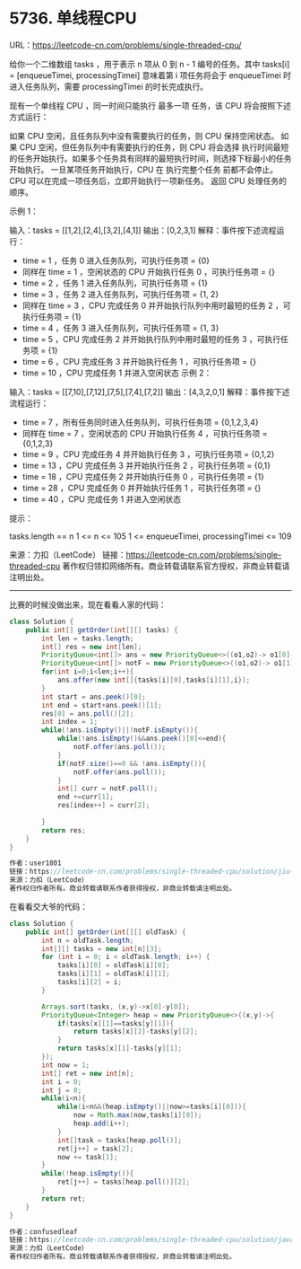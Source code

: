 # 5736. 单线程CPU

URL：https://leetcode-cn.com/problems/single-threaded-cpu/

给你一个二维数组 tasks ，用于表示 n 项从 0 到 n - 1 编号的任务。其中 tasks[i] = [enqueueTimei, processingTimei] 意味着第 i 项任务将会于 enqueueTimei 时进入任务队列，需要 processingTimei 的时长完成执行。

现有一个单线程 CPU ，同一时间只能执行 最多一项 任务，该 CPU 将会按照下述方式运行：

如果 CPU 空闲，且任务队列中没有需要执行的任务，则 CPU 保持空闲状态。
如果 CPU 空闲，但任务队列中有需要执行的任务，则 CPU 将会选择 执行时间最短 的任务开始执行。如果多个任务具有同样的最短执行时间，则选择下标最小的任务开始执行。
一旦某项任务开始执行，CPU 在 执行完整个任务 前都不会停止。
CPU 可以在完成一项任务后，立即开始执行一项新任务。
返回 CPU 处理任务的顺序。

 

示例 1：

输入：tasks = [[1,2],[2,4],[3,2],[4,1]]
输出：[0,2,3,1]
解释：事件按下述流程运行： 
- time = 1 ，任务 0 进入任务队列，可执行任务项 = {0}
- 同样在 time = 1 ，空闲状态的 CPU 开始执行任务 0 ，可执行任务项 = {}
- time = 2 ，任务 1 进入任务队列，可执行任务项 = {1}
- time = 3 ，任务 2 进入任务队列，可执行任务项 = {1, 2}
- 同样在 time = 3 ，CPU 完成任务 0 并开始执行队列中用时最短的任务 2 ，可执行任务项 = {1}
- time = 4 ，任务 3 进入任务队列，可执行任务项 = {1, 3}
- time = 5 ，CPU 完成任务 2 并开始执行队列中用时最短的任务 3 ，可执行任务项 = {1}
- time = 6 ，CPU 完成任务 3 并开始执行任务 1 ，可执行任务项 = {}
- time = 10 ，CPU 完成任务 1 并进入空闲状态
示例 2：

输入：tasks = [[7,10],[7,12],[7,5],[7,4],[7,2]]
输出：[4,3,2,0,1]
解释：事件按下述流程运行： 
- time = 7 ，所有任务同时进入任务队列，可执行任务项  = {0,1,2,3,4}
- 同样在 time = 7 ，空闲状态的 CPU 开始执行任务 4 ，可执行任务项 = {0,1,2,3}
- time = 9 ，CPU 完成任务 4 并开始执行任务 3 ，可执行任务项 = {0,1,2}
- time = 13 ，CPU 完成任务 3 并开始执行任务 2 ，可执行任务项 = {0,1}
- time = 18 ，CPU 完成任务 2 并开始执行任务 0 ，可执行任务项 = {1}
- time = 28 ，CPU 完成任务 0 并开始执行任务 1 ，可执行任务项 = {}
- time = 40 ，CPU 完成任务 1 并进入空闲状态


提示：

tasks.length == n
1 <= n <= 105
1 <= enqueueTimei, processingTimei <= 109

来源：力扣（LeetCode）
链接：https://leetcode-cn.com/problems/single-threaded-cpu
著作权归领扣网络所有。商业转载请联系官方授权，非商业转载请注明出处。

---

比赛的时候没做出来，现在看看人家的代码：

```java
class Solution {
    public int[] getOrder(int[][] tasks) {
        int len = tasks.length;
        int[] res = new int[len];
        PriorityQueue<int[]> ans = new PriorityQueue<>((o1,o2)-> o1[0]-o2[0]==0?o1[1]-o2[1]:o1[0]-o2[0]);
        PriorityQueue<int[]> notF = new PriorityQueue<>((o1,o2)-> o1[1]-o2[1]==0?o1[2]-o2[2]:o1[1]-o2[1]);
        for(int i=0;i<len;i++){
            ans.offer(new int[]{tasks[i][0],tasks[i][1],i});
        }
        int start = ans.peek()[0];
        int end = start+ans.peek()[1];
        res[0] = ans.poll()[2];
        int index = 1;
        while(!ans.isEmpty()||!notF.isEmpty()){
            while(!ans.isEmpty()&&ans.peek()[0]<=end){
                notF.offer(ans.poll());
            }
            if(notF.size()==0 && !ans.isEmpty()){
                notF.offer(ans.poll());
            }
            int[] curr = notF.poll();
            end +=curr[1];
            res[index++] = curr[2];
            
        }
        return res;
    }
}

作者：user1801
链接：https://leetcode-cn.com/problems/single-threaded-cpu/solution/jiu-ying-mo-ni-by-user1801-2qdx/
来源：力扣（LeetCode）
著作权归作者所有。商业转载请联系作者获得授权，非商业转载请注明出处。
```

在看看交大爷的代码：

```java
class Solution {
    public int[] getOrder(int[][] oldTask) {
        int n = oldTask.length;
        int[][] tasks = new int[n][3];
        for (int i = 0; i < oldTask.length; i++) {
            tasks[i][0] = oldTask[i][0];
            tasks[i][1] = oldTask[i][1];
            tasks[i][2] = i;
        }

        Arrays.sort(tasks, (x,y)->x[0]-y[0]);
        PriorityQueue<Integer> heap = new PriorityQueue<>((x,y)->{
            if(tasks[x][1]==tasks[y][1]){
                return tasks[x][2]-tasks[y][2];
            }
            return tasks[x][1]-tasks[y][1];
        });
        int now = 1;
        int[] ret = new int[n];
        int i = 0;
        int j = 0;
        while(i<n){
            while(i<n&&(heap.isEmpty()||now>=tasks[i][0])){
                now = Math.max(now,tasks[i][0]);
                heap.add(i++);
            }
            int[]task = tasks[heap.poll()];
            ret[j++] = task[2];
            now += task[1];
        }
        while(!heap.isEmpty()){
            ret[j++] = tasks[heap.poll()][2];
        }
        return ret;
    }
}

作者：confusedleaf
链接：https://leetcode-cn.com/problems/single-threaded-cpu/solution/javapai-xu-you-xian-dui-lie-by-confusedl-r61r/
来源：力扣（LeetCode）
著作权归作者所有。商业转载请联系作者获得授权，非商业转载请注明出处。
```


